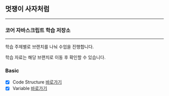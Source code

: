 ## 멋쟁이 사자처럼

---

### 코어 자바스크립트 학습 저장소

---

학습 주제별로 브랜치를 나눠 수업을 진행합니다.

학습 자료는 해당 브랜치로 이동 후 확인할 수 있습니다.

### Basic

- [x] Code Structure [바로가기](https://github.com/Littlestar0508/core_js/blob/01.core/client/chapter/core/01.codeStructure.js)
- [x] Variable [바로가기](https://github.com/Littlestar0508/core_js/blob/01.core/client/chapter/core/02.variable.js)
